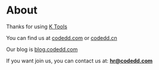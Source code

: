 # About

Thanks for using [K Tools](https://itunes.apple.com/en/app/k-tools/id1058817321?mt=12)

You can find us at [codedd.com](https://codedd.com) or [codedd.cn](http://codedd.cn)

Our blog is [blog.codedd.com](http://blog.codedd.com)



If you want join us,
you can contact us at: **hr@codedd.com**